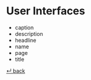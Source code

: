 # User Interfaces

  - caption
  - description
  - headline
  - name
  - page
  - title

[↵ back](../README.md)
